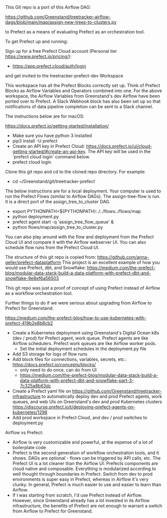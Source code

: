 This Git repo is a port of this Airflow DAG:

https://github.com/Greenstand/treetracker-airflow-dags/blob/main/map/assign-new-trees-to-clusters.py

to Prefect as a means of evaluating Prefect as an orchestration tool.

To get Prefect up and running:

Sign up for a free Prefect Cloud account (Personal tier https://www.prefect.io/pricing/):

- https://app.prefect.cloud/auth/login

and get invited to the treetracker-prefect-dev Workspace

This workspace has all the Prefect Blocks correctly set up. Think of Prefect Blocks as Airflow Variables and Operators combined into one. For the above workspace, the Airflow Variables from Greenstand's dev Airflow have been ported over to Prefect. A Slack Webhook block has also been set up so that notifications of data pipeline completion can be sent to a Slack channel.


The instructions below are for macOS:

https://docs.prefect.io/getting-started/installation/
- Make sure you have python 3 installed
- pip3 install -U prefect
- Create an API key in Prefect Cloud: https://docs.prefect.io/ui/cloud-getting-started/#create-an-api-key. The API key will be used in the 'prefect cloud login' command below.
- prefect cloud login

Clone this git repo and cd to the cloned repo directory. For example:

- cd ~/Greenstand/git/treetracker-prefect

The below instructions are for a local deployment. Your computer is used to run the Prefect Flows (similar to Airflow DAGs). The assign-tree-flow is run. It is a direct port of the assign_tree_to_cluster DAG.
- export PYTHONPATH=${PYTHONPATH}:./:./flows:./flows/map
- python deployment.py
- prefect agent start -q 'assign_tree_flow_queue' &
- python flows/map/assign_tree_to_cluster.py

You can also play around with the flow and deployment from the Prefect Cloud UI and compare it with the Airflow webserver UI. You can also schedule flow runs from the Prefect Cloud UI.


The structure of this git repo is copied from: https://github.com/anna-geller/prefect-dataplatform
This project is an excellent example of how you would use Prefect, dbt, and Snowflake: https://medium.com/the-prefect-blog/modular-data-stack-build-a-data-platform-with-prefect-dbt-and-snowflake-9e8ef6a56503

This git repo was just a proof of concept of using Prefect instead of Airflow as a workflow orchestration tool.

Further things to do if we were serious about upgrading from Airflow to Prefect for Greenstand:

https://medium.com/the-prefect-blog/how-to-use-kubernetes-with-prefect-419b2e8b8cb2
- Create a Kubernetes deployment using Greenstand's Digital Ocean k8s (dev / prod) for Prefect agent, work queue. Prefect agents are like Airflow schedulers. Prefect work queues are like Airflow worker pods.
	- Set the initial deployment schedules in the deployment.py file
- Add S3 storage for logs of flow runs
- Add block files for connections, variables, secrets, etc.: https://docs.prefect.io/concepts/blocks/
	- only need to do once, can do from UI
	- https://medium.com/the-prefect-blog/modular-data-stack-build-a-data-platform-with-prefect-dbt-and-snowflake-part-3-7c325a8b63dc
- Create a Prefect yaml file on https://github.com/Greenstand/treetracker-infrastructure to automatically deploy dev and prod Prefect agents, work queues, and web UIs on Greenstand's dev and prod Kubernetes clusters https://discourse.prefect.io/t/deploying-prefect-agents-on-kubernetes/1298
- Add prod workspace in Prefect Cloud, and dev / prod switches to deployment.py

Airflow vs Prefect:
- Airflow is very customizable and powerful, at the expense of a lot of boilerplate code
- Prefect is the second generation of workflow orchestration tools, and it shows. DAGs are optional - flows can be triggered by API calls, etc. The Prefect UI is a lot cleaner than the Airflow UI. Prefects components are cloud native and composable. Everything is modularized according to well thought through boundaries in Prefect. Switch from dev to prod environments is super easy in Prefect, whereas in Airflow it's very clunky. In general, Prefect is much easier to use and easier to learn than Airflow.
- If I was starting from scratch, I'd use Prefect instead of Airflow. However, since Greenstand already has a lot invested in its Airflow infrastructure, the benefits of Prefect are not enough to warrant a swtich from Airflow to Prefect for Greenstand.
